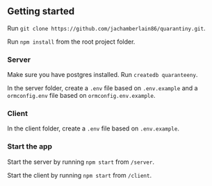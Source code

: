 ## Getting started

Run `git clone https://github.com/jachamberlain86/quarantiny.git`.

Run `npm install` from the root project folder.


### Server
Make sure you have postgres installed. Run `createdb quaranteeny`.


In the server folder, create a `.env` file based on `.env.example` and a `ormconfig.env` file based on `ormconfig.env.example`.

### Client
In the client folder, create a `.env` file based on `.env.example`.

### Start the app
Start the server by running `npm start` from `/server`.

Start the client by running `npm start` from `/client`.


